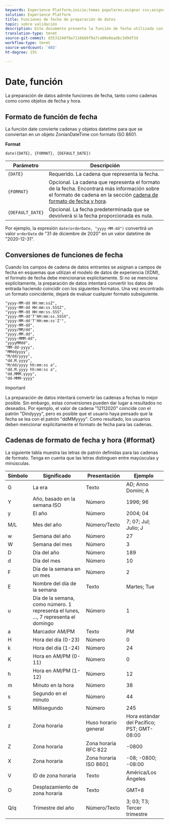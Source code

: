```yaml
---
keywords: Experience Platform;inicio;temas populares;asignar csv;asignar archivo csv;asignar archivo csv a xdm;asignar csv a xdm;guía ui;mapper;asignación;fecha;funciones de fecha;fechas;función de fecha;fecha
solution: Experience Platform
title: Funciones de fecha de preparación de datos
topic: sobre validación
description: Este documento presenta la función de fecha utilizada con la Prep de datos.
translation-type: tm+mt
source-git-commit: d3531248f8a7116b66f9a7ca00e0eadbc3d9df3d
workflow-type: tm+mt
source-wordcount: '483'
ht-degree: 15%

---
```



# Date, función

La preparación de datos admite funciones de fecha, tanto como cadenas como como objetos de fecha y hora.

## Formato de función de fecha

La función date convierte cadenas y objetos datetime para que se conviertan en un objeto ZonianDateTime con formato ISO 8601.

**Format**

```http
date({DATE}, {FORMAT}, {DEFAULT_DATE})
```

| Parámetro | Descripción |
| --------- | ----------- |
| `{DATE}` | Requerido. La cadena que representa la fecha. |
| `{FORMAT}` | Opcional. La cadena que representa el formato de la fecha. Encontrará más información sobre el formato de cadena en la sección [cadena de formato de fecha y hora](#format). |
| `{DEFAULT_DATE}` | Opcional. La fecha predeterminada que se devolverá si la fecha proporcionada es nula. |

Por ejemplo, la expresión `date(orderDate, "yyyy-MM-dd")` convertirá un valor `orderDate` de &quot;31 de diciembre de 2020&quot; en un valor datetime de &quot;2020-12-31&quot;.

## Conversiones de funciones de fecha

Cuando los campos de cadena de datos entrantes se asignan a campos de fecha en esquemas que utilizan el modelo de datos de experiencia (XDM), el formato de fecha debe mencionarse explícitamente. Si no se menciona explícitamente, la preparación de datos intentará convertir los datos de entrada haciendo coincidir con los siguientes formatos. Una vez encontrado un formato coincidente, dejará de evaluar cualquier formato subsiguiente.

```console
"yyyy-MM-dd HH:mm:ssZ",
"yyyy-MM-dd HH:mm:ss.SSSZ",
"yyyy-MM-dd HH:mm:ss.SSS",
"yyyy-MM-dd'T'HH:mm:ss.SSSX",
"yyyy-MM-dd'T'HH:mm:ss'Z'",
"yyyy-MM-dd",
"yyyy/MM/dd",
"yyyy.MM.dd",
"yyyy-MMM-dd",
"yyyyMMdd",
"MM-dd-yyyy",
"MMddyyyy",
"M/dd/yyyy",
"dd.M.yyyy",
"M/dd/yyyy hh:mm:ss a",
"dd.M.yyyy hh:mm:ss a",
"dd.MMM.yyyy",
"dd-MMM-yyyy"
```

>[!IMPORTANT]
>
> La preparación de datos intentará convertir las cadenas a fechas lo mejor posible. Sin embargo, estas conversiones pueden dar lugar a resultados no deseados. Por ejemplo, el valor de cadena &quot;12112020&quot; coincide con el patrón &quot;Dindyyyy&quot;, pero es posible que el usuario haya pensado que la fecha se lea con el patrón &quot;ddMMyyyy&quot;. Como resultado, los usuarios deben mencionar explícitamente el formato de fecha para las cadenas.

## Cadenas de formato de fecha y hora {#format}

La siguiente tabla muestra las letras de patrón definidas para las cadenas de formato. Tenga en cuenta que las letras distinguen entre mayúsculas y minúsculas.

| Símbolo | Significado | Presentación | Ejemplo |
| ------ | ------- | ------------ | ------- |
| G | La era | Texto | AD; Anno Domini; A |
| Y | Año, basado en la semana ISO | Número | 1996; 96 |
| y | El año | Número | 2004; 04 |
| M/L | Mes del año | Número/Texto | 7; 07; Jul; Julio; J |
| w | Semana del año | Número | 27 |
| W | Semana del mes | Número | 3 |
| D | Día del año | Número | 189 |
| d | Día del mes | Número | 10 |
| F | Día de la semana en un mes | Número | 2 |
| E | Nombre del día de la semana | Texto | Martes; Tue |
| u | Día de la semana, como número. 1 representa el lunes, ..., 7 representa el domingo | Número | 1 |
| a | Marcador AM/PM | Texto | PM |
| H | Hora del día (0-23) | Número | 0 |
| k | Hora del día (1-24) | Número | 24 |
| K | Hora en AM/PM (0-11) | Número | 0 |
| h | Hora en AM/PM (1-12) | Número | 12 |
| m | Minuto en la hora | Número | 38 |
| s | Segundo en el minuto | Número | 44 |
| S | Millisegundo | Número | 245 |
| z | Zona horaria | Huso horario general | Hora estándar del Pacífico; PST; GMT-08:00 |
| Z | Zona horaria | Zona horaria RFC 822 | -0800 |
| X | Zona horaria | Zona horaria ISO 8601 | -08; -0800; -08:00 |
| V | ID de zona horaria | Texto | América/Los Ángeles |
| O | Desplazamiento de zona horaria | Texto | GMT+8 |
| Q/q | Trimestre del año | Número/Texto | 3; 03; T3; Tercer trimestre |
